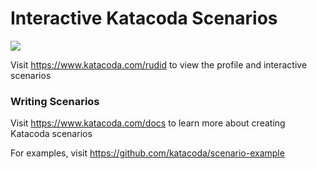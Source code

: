 # Interactive Katacoda Scenarios

[![](http://shields.katacoda.com/katacoda/rudid/count.svg)](https://www.katacoda.com/rudid "Get your profile on Katacoda.com")

Visit https://www.katacoda.com/rudid to view the profile and interactive scenarios

### Writing Scenarios
Visit https://www.katacoda.com/docs to learn more about creating Katacoda scenarios

For examples, visit https://github.com/katacoda/scenario-example
